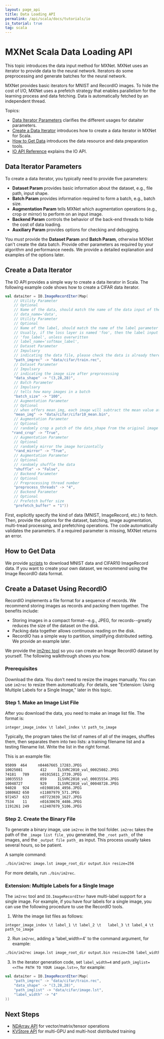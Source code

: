 ```yaml
---
layout: page_api
title: Data Loading API
permalink: /api/scala/docs/tutorials/io
is_tutorial: true
tag: scala
---
```

<!--- Licensed to the Apache Software Foundation (ASF) under one -->
<!--- or more contributor license agreements.  See the NOTICE file -->
<!--- distributed with this work for additional information -->
<!--- regarding copyright ownership.  The ASF licenses this file -->
<!--- to you under the Apache License, Version 2.0 (the -->
<!--- "License"); you may not use this file except in compliance -->
<!--- with the License.  You may obtain a copy of the License at -->

<!---   http://www.apache.org/licenses/LICENSE-2.0 -->

<!--- Unless required by applicable law or agreed to in writing, -->
<!--- software distributed under the License is distributed on an -->
<!--- "AS IS" BASIS, WITHOUT WARRANTIES OR CONDITIONS OF ANY -->
<!--- KIND, either express or implied.  See the License for the -->
<!--- specific language governing permissions and limitations -->
<!--- under the License. -->

# MXNet Scala Data Loading API
This topic introduces the data input method for MXNet. MXNet uses an iterator to provide data to the neural network.  Iterators do some preprocessing and generate batches for the neural network.

MXNet provides basic iterators for MNIST and RecordIO images. To hide the cost of I/O, MXNet uses a prefetch strategy that enables parallelism for the learning process and data fetching. Data is automatically fetched by an independent thread.

Topics:

* [Data Iterator Parameters](#parameters-for-data-iterator) clarifies the different usages for dataiter parameters.
* [Create a Data Iterator](#create-a-data-iterator) introduces how to create a data iterator in MXNet for Scala.
* [How to Get Data](#how-to-get-data) introduces the data resource and data preparation tools.
* [IO API Reference]({{'/api/scala/docs/api/#org.apache.mxnet.io.package'|relative_url}}) explains the IO API.


## Data Iterator Parameters

To create a data iterator, you typically need to provide five parameters:

* **Dataset Param** provides basic information about the dataset, e.g., file path, input shape.
* **Batch Param** provides information required to form a batch, e.g., batch size.
* **Augmentation Param** tells MXNet which augmentation operations (e.g., crop or mirror) to perform on an input image.
* **Backend Param** controls the behavior of the back-end threads to hide the cost of data loading.
* **Auxiliary Param** provides options for checking and debugging.

You *must* provide the **Dataset Param** and **Batch Param**, otherwise MXNet can't create the data batch. Provide other parameters as required by your algorithm and performance needs. We provide a detailed explanation and examples of the options later.

## Create a Data Iterator

The IO API provides a simple way to create a data iterator in Scala.
The following example code shows how to create a CIFAR data iterator.

```scala
val dataiter = IO.ImageRecordIter(Map(
    // Utility Parameter
    // Optional
    // Name of the data, should match the name of the data input of the network
    // data_name='data',
    // Utility Parameter
    // Optional
    // Name of the label, should match the name of the label parameter of the network
    // Usually, if the loss layer is named 'foo', then the label input has the name
    // 'foo_label', unless overwritten
    // label_name='softmax_label',
    // Dataset Parameter
    // Impulsary
    // indicating the data file, please check the data is already there
    "path_imgrec" -> "data/cifar/train.rec",
    // Dataset Parameter
    // Impulsary
    // indicating the image size after preprocessing
    "data_shape" -> "(3,28,28)",
    // Batch Parameter
    // Impulsary
    // tells how many images in a batch
    "batch_size" -> "100",
    // Augmentation Parameter
    // Optional
    // when offers mean_img, each image will subtract the mean value at each pixel
    "mean_img" -> "data/cifar/cifar10_mean.bin",
    // Augmentation Parameter
    // Optional
    // randomly crop a patch of the data_shape from the original image
   "rand_crop" -> "True",
    // Augmentation Parameter
    // Optional
    // randomly mirror the image horizontally
    "rand_mirror" -> "True",
    // Augmentation Parameter
    // Optional
    // randomly shuffle the data
    "shuffle" -> "False",
    // Backend Parameter
    // Optional
    // Preprocessing thread number
    "preprocess_threads" -> "4",
    // Backend Parameter
    // Optional
    // Prefetch buffer size
    "prefetch_buffer" = "1"))
```

First, explicitly specify the kind of data (MNIST, ImageRecord, etc.) to fetch. Then, provide the options for the dataset, batching, image augmentation, multi-tread processing,  and prefetching operations. The code automatically validates the parameters. If a required parameter is missing, MXNet returns an error.

## How to Get Data


We provide [scripts](https://github.com/apache/incubator-mxnet/tree/master/scala-package/core/scripts) to download MNIST data and CIFAR10 ImageRecord data. If you want to create your own dataset, we recommend using the Image RecordIO data format.

## Create a Dataset Using RecordIO

RecordIO implements a file format for a sequence of records. We recommend storing images as records and packing them together. The benefits include:

* Storing images in a compact format--e.g., JPEG, for records--greatly reduces the size of the dataset on the disk.
* Packing data together allows continuous reading on the disk.
* RecordIO has a simple way to partition, simplifying distributed setting. We provide an example later.

We provide the [im2rec tool](https://github.com/apache/incubator-mxnet/blob/master/tools/im2rec.cc) so you can create an Image RecordIO dataset by yourself. The following walkthrough shows you how.

### Prerequisites
Download the data. You don't need to resize the images manually. You can use `im2rec` to resize them automatically. For details, see "Extension: Using Multiple Labels for a Single Image," later in this topic.

### Step 1. Make an Image List File
After you download the data, you need to make an image list file.  The format is:

```
integer_image_index \t label_index \t path_to_image
```
Typically, the program takes the list of names of all of the images, shuffles them, then separates them into two lists: a training filename list and a testing filename list. Write the list in the right format.

This is an example file:

```bash
95099  464     n04467665_17283.JPEG
10025081        412     ILSVRC2010_val_00025082.JPEG
74181   789     n01915811_2739.JPEG
10035553        859     ILSVRC2010_val_00035554.JPEG
10048727        929     ILSVRC2010_val_00048728.JPEG
94028   924     n01980166_4956.JPEG
1080682 650     n11807979_571.JPEG
972457  633     n07723039_1627.JPEG
7534    11      n01630670_4486.JPEG
1191261 249     n12407079_5106.JPEG
```

### Step 2. Create the Binary File
To generate a binary image, use `im2rec` in the tool folder. `im2rec` takes the path of the `_image list file_` you generated, the `_root path_` of the images, and the `_output file path_` as input. This process usually takes several hours, so be patient.

A sample command:

```bash
./bin/im2rec image.lst image_root_dir output.bin resize=256
```
For more details, run ```./bin/im2rec```.

### Extension: Multiple Labels for a Single Image

The `im2rec` tool and `IO.ImageRecordIter` have multi-label support for a single image.
For example, if you have four labels for a single image, you can use the following procedure to use the RecordIO tools.

1. Write the image list files as follows:

 ```
 integer_image_index \t label_1 \t label_2 \t   label_3 \t label_4 \t path_to_image
 ```

2. Run `im2rec`, adding a 'label_width=4' to the command argument, for example:

 ```bash
 ./bin/im2rec image.lst image_root_dir output.bin resize=256 label_width=4
 ```

3. In the iterator generation code, set `label_width=4` and `path_imglist=<<The PATH TO YOUR image.lst>>`, for example:

```scala
val dataiter = IO.ImageRecordIter(Map(
    "path_imgrec" -> "data/cifar/train.rec",
    "data_shape" -> "(3,28,28)",
    "path_imglist" -> "data/cifar/image.lst",
    "label_width" -> "4"
))
```

## Next Steps
* [NDArray API](ndarray) for vector/matrix/tensor operations
* [KVStore API](kvstore) for multi-GPU and multi-host distributed training